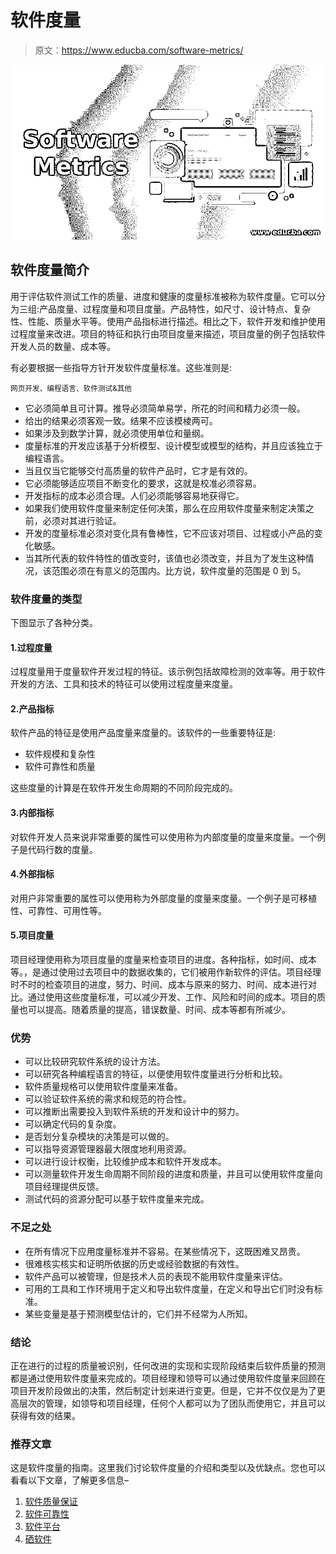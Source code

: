 # 软件度量

> 原文：<https://www.educba.com/software-metrics/>

![Software Metrics](img/d723e5500dea6c71f2b9799d520160d9.png)



## 软件度量简介

用于评估软件测试工作的质量、进度和健康的度量标准被称为软件度量。它可以分为三组:产品度量、过程度量和项目度量。产品特性，如尺寸、设计特点、复杂性、性能、质量水平等。使用产品指标进行描述。相比之下，软件开发和维护使用过程度量来改进。项目的特征和执行由项目度量来描述，项目度量的例子包括软件开发人员的数量、成本等。

有必要根据一些指导方针开发软件度量标准。这些准则是:

<small>网页开发、编程语言、软件测试&其他</small>

*   它必须简单且可计算。推导必须简单易学，所花的时间和精力必须一般。
*   给出的结果必须客观一致。结果不应该模棱两可。
*   如果涉及到数学计算，就必须使用单位和量纲。
*   度量标准的开发应该基于分析模型、设计模型或模型的结构，并且应该独立于编程语言。
*   当且仅当它能够交付高质量的软件产品时，它才是有效的。
*   它必须能够适应项目不断变化的要求，这就是校准必须容易。
*   开发指标的成本必须合理。人们必须能够容易地获得它。
*   如果我们使用软件度量来制定任何决策，那么在应用软件度量来制定决策之前，必须对其进行验证。
*   开发的度量标准必须对变化具有鲁棒性，它不应该对项目、过程或小产品的变化敏感。
*   当其所代表的软件特性的值改变时，该值也必须改变，并且为了发生这种情况，该范围必须在有意义的范围内。比方说，软件度量的范围是 0 到 5。

### 软件度量的类型

下图显示了各种分类。

#### 1.过程度量

过程度量用于度量软件开发过程的特征。该示例包括故障检测的效率等。用于软件开发的方法、工具和技术的特征可以使用过程度量来度量。

#### 2.产品指标

软件产品的特征是使用产品度量来度量的。该软件的一些重要特征是:

*   软件规模和复杂性
*   软件可靠性和质量

这些度量的计算是在软件开发生命周期的不同阶段完成的。

#### 3.内部指标

对软件开发人员来说非常重要的属性可以使用称为内部度量的度量来度量。一个例子是代码行数的度量。

#### 4.外部指标

对用户非常重要的属性可以使用称为外部度量的度量来度量。一个例子是可移植性、可靠性、可用性等。

#### 5.项目度量

项目经理使用称为项目度量的度量来检查项目的进度。各种指标，如时间、成本等。，是通过使用过去项目中的数据收集的，它们被用作新软件的评估。项目经理时不时的检查项目的进度，努力、时间、成本与原来的努力、时间、成本进行对比。通过使用这些度量标准，可以减少开发、工作、风险和时间的成本。项目的质量也可以提高。随着质量的提高，错误数量、时间、成本等都有所减少。

### 优势

*   可以比较研究软件系统的设计方法。
*   可以研究各种编程语言的特征，以便使用软件度量进行分析和比较。
*   软件质量规格可以使用软件度量来准备。
*   可以验证软件系统的需求和规范的符合性。
*   可以推断出需要投入到软件系统的开发和设计中的努力。
*   可以确定代码的复杂度。
*   是否划分复杂模块的决策是可以做的。
*   可以指导资源管理器最大限度地利用资源。
*   可以进行设计权衡，比较维护成本和软件开发成本。
*   可以测量软件开发生命周期不同阶段的进度和质量，并且可以使用软件度量向项目经理提供反馈。
*   测试代码的资源分配可以基于软件度量来完成。

### 不足之处

*   在所有情况下应用度量标准并不容易。在某些情况下，这既困难又昂贵。
*   很难核实核实和证明所依据的历史或经验数据的有效性。
*   软件产品可以被管理，但是技术人员的表现不能用软件度量来评估。
*   可用的工具和工作环境用于定义和导出软件度量，在定义和导出它们时没有标准。
*   某些变量是基于预测模型估计的，它们并不经常为人所知。

### 结论

正在进行的过程的质量被识别，任何改进的实现和实现阶段结束后软件质量的预测都是通过使用软件度量来完成的。项目经理和领导可以通过使用软件度量来回顾在项目开发阶段做出的决策，然后制定计划来进行变更。但是，它并不仅仅是为了更高层次的管理，如领导和项目经理，任何个人都可以为了团队而使用它，并且可以获得有效的结果。

### 推荐文章

这是软件度量的指南。这里我们讨论软件度量的介绍和类型以及优缺点。您也可以看看以下文章，了解更多信息–

1.  [软件质量保证](https://www.educba.com/software-quality-assurance/)
2.  [软件可靠性](https://www.educba.com/software-reliability/)
3.  [软件平台](https://www.educba.com/software-platforms/)
4.  [硒软件](https://www.educba.com/selenium-software/)





